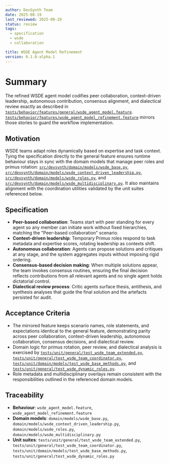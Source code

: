 ```yaml
---
author: DevSynth Team
date: 2025-08-19
last_reviewed: 2025-09-29
status: review
tags:
  - specification
  - wsde
  - collaboration

title: WSDE Agent Model Refinement
version: 0.1.0-alpha.1
---
```


# Summary

The refined WSDE agent model codifies peer collaboration, context-driven
leadership, autonomous contribution, consensus alignment, and dialectical review
exactly as described in
[`tests/behavior/features/general/wsde_agent_model.feature`](../../tests/behavior/features/general/wsde_agent_model.feature).
[`tests/behavior/features/wsde_agent_model_refinement.feature`](../../tests/behavior/features/wsde_agent_model_refinement.feature)
mirrors those stories to guard the workflow implementation.

## Motivation

WSDE teams adapt roles dynamically based on expertise and task context. Tying the
specification directly to the general feature ensures runtime behaviour stays in
sync with the domain models that manage peer roles and primus rotation:
[`src/devsynth/domain/models/wsde_base.py`](../../src/devsynth/domain/models/wsde_base.py),
[`src/devsynth/domain/models/wsde_context_driven_leadership.py`](../../src/devsynth/domain/models/wsde_context_driven_leadership.py),
[`src/devsynth/domain/models/wsde_roles.py`](../../src/devsynth/domain/models/wsde_roles.py),
and
[`src/devsynth/domain/models/wsde_multidisciplinary.py`](../../src/devsynth/domain/models/wsde_multidisciplinary.py).
It also maintains alignment with the coordination utilities validated by the unit
suites referenced below.

## Specification

- **Peer-based collaboration**: Teams start with peer standing for every agent so
  any member can initiate work without fixed hierarchies, matching the "Peer-based
  collaboration" scenario.
- **Context-driven leadership**: Temporary Primus roles respond to task metadata
  and expertise scores, rotating leadership as contexts shift.
- **Autonomous collaboration**: Agents can propose solutions and critiques at any
  stage, and the system aggregates inputs without imposing rigid ordering.
- **Consensus-based decision making**: When multiple solutions appear, the team
  invokes consensus routines, ensuring the final decision reflects contributions
  from all relevant agents and no single agent holds dictatorial control.
- **Dialectical review process**: Critic agents surface thesis, antithesis, and
  synthesis analyses that guide the final solution and the artefacts persisted for
  audit.

## Acceptance Criteria

- The mirrored feature keeps scenario names, role statements, and expectations
  identical to the general feature, demonstrating parity across peer
  collaboration, context-driven leadership, autonomous collaboration, consensus
  decisions, and dialectical review.
- Domain logic for primus rotation, peer review, and dialectical analysis is
  exercised by
  [`tests/unit/general/test_wsde_team_extended.py`](../../tests/unit/general/test_wsde_team_extended.py),
  [`tests/unit/general/test_wsde_team_coordinator.py`](../../tests/unit/general/test_wsde_team_coordinator.py),
  [`tests/unit/domain/models/test_wsde_base_methods.py`](../../tests/unit/domain/models/test_wsde_base_methods.py),
  and
  [`tests/unit/general/test_wsde_dynamic_roles.py`](../../tests/unit/general/test_wsde_dynamic_roles.py).
- Role metadata and multidisciplinary overlays remain consistent with the
  responsibilities outlined in the referenced domain models.

## Traceability

- **Behaviour**: `wsde_agent_model.feature`, `wsde_agent_model_refinement.feature`
- **Domain models**: `domain/models/wsde_base.py`,
  `domain/models/wsde_context_driven_leadership.py`, `domain/models/wsde_roles.py`,
  `domain/models/wsde_multidisciplinary.py`
- **Unit suites**: `tests/unit/general/test_wsde_team_extended.py`,
  `tests/unit/general/test_wsde_team_coordinator.py`,
  `tests/unit/domain/models/test_wsde_base_methods.py`,
  `tests/unit/general/test_wsde_dynamic_roles.py`
